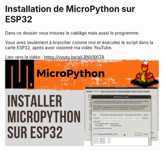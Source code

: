 # Installation de MicroPython sur ESP32
Dans ce dossier vous trouvez le cablâge mais aussi le programme.

Vous avez seulement à brancher comme moi et éxécutez le script dans la carte ESP32, après avoir visionné ma vidéo YouTube.

Lien vers la vidéo : https://youtu.be/ajLBNV9XiTA
![alt text](https://github.com/electrocodeur/01_installation_esp32/blob/main/miniature.png)
